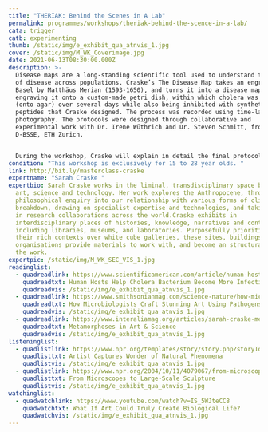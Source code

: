 ```yaml
---
title: "THERIAK: Behind the Scenes in A Lab"
permalink: programmes/workshops/theriak-behind-the-scence-in-a-lab/
cata: trigger
catb: experimenting
thumb: /static/img/e_exhibit_qua_atnvis_1.jpg
cover: /static/img/M_WK_Coverimage.jpg
date: 2021-06-13T08:30:00.000Z
description: >-
  Disease maps are a long-standing scientific tool used to understand the spread
  of disease across populations. Craske’s The Disease Map takes an engraving of
  Basel by Matthäus Merian (1593-1650), and turns it into a disease map by
  engraving it onto a custom-made petri dish, within which cholera was painted
  (onto agar) over several days while also being inhibited with synthetic
  peptides that Craske designed. The process was recorded using time-lapse
  photography. The protocols were designed through collaborative and
  experimental work with Dr. Irene Wüthrich and Dr. Steven Schmitt, from the
  D-BSSE, ETH Zurich.


  During the workshop, Craske will explain in detail the final protocol that was used to successfully ensure that her synthetic peptide 'THERIAK' inhibited the growth of the vibrio cholerae. You will then learn how to make the garlic extract, which was used within the agar plate to weaken vibrio cholerae's cell walls. 
condition: "This workshop is exclusively for 15 to 28 year olds. "
link: http://bit.ly/masterclass-craske
expertname: "Sarah Craske "
expertbio: Sarah Craske works in the liminal, transdisciplinary space between
  art, science and technology. Her work explores the Anthropocene, through
  philosophical enquiry into our relationship with various forms of climate
  breakdown, drawing on specialist expertise and technologies, and taking part
  in research collaborations across the world.Craske exhibits in
  interdisciplinary places of histories, knowledge, narratives and context,
  including libraries, museums, and laboratories. Purposefully prioritising
  their rich contexts over white cube galleries, these sites, buildings and
  organisations provide materials to work with, and become an structural part of
  the work.
expertpic: /static/img/M_WK_SEC_VIS_1.jpg
readinglist:
  - quadreadlink: https://www.scientificamerican.com/article/human-hosts-help-cholera/
    quadreadtxt: Human Hosts Help Cholera Bacterium Become More Infectious
    quadreadvis: /static/img/e_exhibit_qua_atnvis_1.jpg
  - quadreadlink: https://www.smithsonianmag.com/science-nature/how-microbiologists-craft-stunning-art-using-pathogens-180977261/
    quadreadtxt: How Microbiologists Craft Stunning Art Using Pathogens
    quadreadvis: /static/img/e_exhibit_qua_atnvis_1.jpg
  - quadreadlink: https://www.interaliamag.org/articles/sarah-craske-metamorphoses-in-art-science/
    quadreadtxt: Metamorphoses in Art & Science
    quadreadvis: /static/img/e_exhibit_qua_atnvis_1.jpg
listeninglist:
  - quadlistlink: https://www.npr.org/templates/story/story.php?storyId=4524673
    quadlisttxt: Artist Captures Wonder of Natural Phenomena
    quadlistvis: /static/img/e_exhibit_qua_atnvis_1.jpg
  - quadlistlink: https://www.npr.org/2004/10/11/4079067/from-microscopes-to-large-scale-sculpture
    quadlisttxt: From Microscopes to Large-Scale Sculpture
    quadlistvis: /static/img/e_exhibit_qua_atnvis_1.jpg
watchinglist:
  - quadwatchlink: https://www.youtube.com/watch?v=IS_5WJteCC8
    quadwatchtxt: What If Art Could Truly Create Biological Life?
    quadwatchvis: /static/img/e_exhibit_qua_atnvis_1.jpg
---
```

